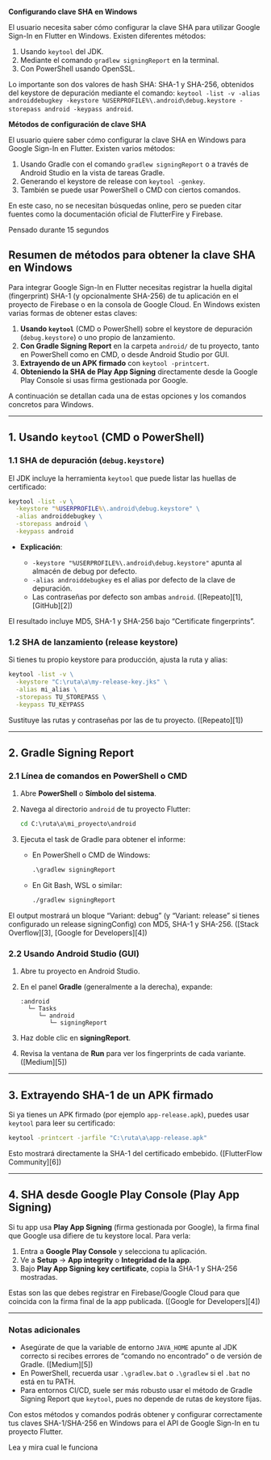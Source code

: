 **Configurando clave SHA en Windows**

El usuario necesita saber cómo configurar la clave SHA para utilizar Google Sign-In en Flutter en Windows. Existen diferentes métodos:

1. Usando `keytool` del JDK.
2. Mediante el comando `gradlew signingReport` en la terminal.
3. Con PowerShell usando OpenSSL.

Lo importante son dos valores de hash SHA: SHA-1 y SHA-256, obtenidos del keystore de depuración mediante el comando:
`keytool -list -v -alias androiddebugkey -keystore %USERPROFILE%\.android\debug.keystore -storepass android -keypass android`.


**Métodos de configuración de clave SHA**

El usuario quiere saber cómo configurar la clave SHA en Windows para Google Sign-In en Flutter. Existen varios métodos:

1. Usando Gradle con el comando `gradlew signingReport` o a través de Android Studio en la vista de tareas Gradle.
2. Generando el keystore de release con `keytool -genkey`.
3. También se puede usar PowerShell o CMD con ciertos comandos.

En este caso, no se necesitan búsquedas online, pero se pueden citar fuentes como la documentación oficial de FlutterFire y Firebase.


Pensado durante 15 segundos


## Resumen de métodos para obtener la clave SHA en Windows

Para integrar Google Sign-In en Flutter necesitas registrar la huella digital (fingerprint) SHA-1 (y opcionalmente SHA-256) de tu aplicación en el proyecto de Firebase o en la consola de Google Cloud. En Windows existen varias formas de obtener estas claves:

1. **Usando `keytool`** (CMD o PowerShell) sobre el keystore de depuración (`debug.keystore`) o uno propio de lanzamiento.
2. **Con Gradle Signing Report** en la carpeta `android/` de tu proyecto, tanto en PowerShell como en CMD, o desde Android Studio por GUI.
3. **Extrayendo de un APK firmado** con `keytool -printcert`.
4. **Obteniendo la SHA de Play App Signing** directamente desde la Google Play Console si usas firma gestionada por Google.

A continuación se detallan cada una de estas opciones y los comandos concretos para Windows.

---

## 1. Usando `keytool` (CMD o PowerShell)

### 1.1 SHA de depuración (`debug.keystore`)

El JDK incluye la herramienta `keytool` que puede listar las huellas de certificado:

```bat
keytool -list -v \
  -keystore "%USERPROFILE%\.android\debug.keystore" \
  -alias androiddebugkey \
  -storepass android \
  -keypass android
```

* **Explicación**:

  * `-keystore "%USERPROFILE%\.android\debug.keystore"` apunta al almacén de debug por defecto.
  * `-alias androiddebugkey` es el alias por defecto de la clave de depuración.
  * Las contraseñas por defecto son ambas `android`. ([Repeato][1], [GitHub][2])

El resultado incluye MD5, SHA-1 y SHA-256 bajo “Certificate fingerprints”.

### 1.2 SHA de lanzamiento (release keystore)

Si tienes tu propio keystore para producción, ajusta la ruta y alias:

```bat
keytool -list -v \
  -keystore "C:\ruta\a\my-release-key.jks" \
  -alias mi_alias \
  -storepass TU_STOREPASS \
  -keypass TU_KEYPASS
```

Sustituye las rutas y contraseñas por las de tu proyecto. ([Repeato][1])

---

## 2. Gradle Signing Report

### 2.1 Línea de comandos en PowerShell o CMD

1. Abre **PowerShell** o **Símbolo del sistema**.
2. Navega al directorio `android` de tu proyecto Flutter:

   ```bat
   cd C:\ruta\a\mi_proyecto\android
   ```
3. Ejecuta el task de Gradle para obtener el informe:

   * En PowerShell o CMD de Windows:

     ```bat
     .\gradlew signingReport
     ```
   * En Git Bash, WSL o similar:

     ```bash
     ./gradlew signingReport
     ```

El output mostrará un bloque “Variant: debug” (y “Variant: release” si tienes configurado un release signingConfig) con MD5, SHA-1 y SHA-256. ([Stack Overflow][3], [Google for Developers][4])

### 2.2 Usando Android Studio (GUI)

1. Abre tu proyecto en Android Studio.
2. En el panel **Gradle** (generalmente a la derecha), expande:

   ```
   :android
     └─ Tasks
        └─ android
           └─ signingReport
   ```
3. Haz doble clic en **signingReport**.
4. Revisa la ventana de **Run** para ver los fingerprints de cada variante. ([Medium][5])

---

## 3. Extrayendo SHA-1 de un APK firmado

Si ya tienes un APK firmado (por ejemplo `app-release.apk`), puedes usar `keytool` para leer su certificado:

```bat
keytool -printcert -jarfile "C:\ruta\a\app-release.apk"
```

Esto mostrará directamente la SHA-1 del certificado embebido. ([FlutterFlow Community][6])

---

## 4. SHA desde Google Play Console (Play App Signing)

Si tu app usa **Play App Signing** (firma gestionada por Google), la firma final que Google usa difiere de tu keystore local. Para verla:

1. Entra a **Google Play Console** y selecciona tu aplicación.
2. Ve a **Setup** → **App integrity** o **Integridad de la app**.
3. Bajo **Play App Signing key certificate**, copia la SHA-1 y SHA-256 mostradas.

Estas son las que debes registrar en Firebase/Google Cloud para que coincida con la firma final de la app publicada. ([Google for Developers][4])

---

### Notas adicionales

* Asegúrate de que la variable de entorno `JAVA_HOME` apunte al JDK correcto si recibes errores de “comando no encontrado” o de versión de Gradle. ([Medium][5])
* En PowerShell, recuerda usar `.\gradlew.bat` o `.\gradlew` si el `.bat` no está en tu PATH.
* Para entornos CI/CD, suele ser más robusto usar el método de Gradle Signing Report que `keytool`, pues no depende de rutas de keystore fijas.

Con estos métodos y comandos podrás obtener y configurar correctamente tus claves SHA-1/SHA-256 en Windows para el API de Google Sign-In en tu proyecto Flutter.

Lea y mira cual le funciona